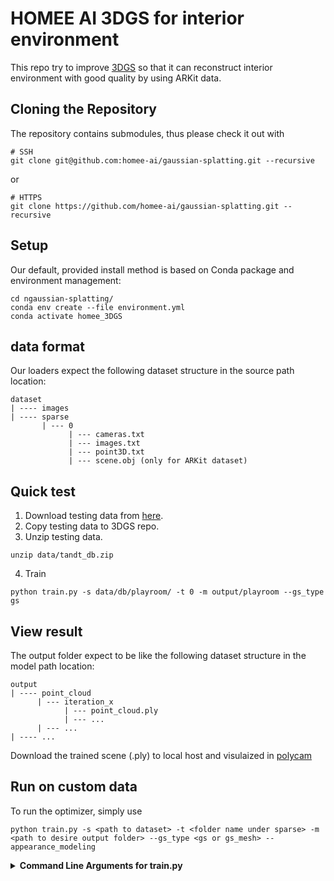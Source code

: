 # HOMEE AI 3DGS for interior environment
This repo try to improve [3DGS](https://repo-sam.inria.fr/fungraph/3d-gaussian-splatting/) so that it can reconstruct interior environment with good quality by using ARKit data.

## Cloning the Repository

The repository contains submodules, thus please check it out with 
```shell
# SSH
git clone git@github.com:homee-ai/gaussian-splatting.git --recursive
```
or
```shell
# HTTPS
git clone https://github.com/homee-ai/gaussian-splatting.git --recursive
```

## Setup
Our default, provided install method is based on Conda package and environment management:
```shell
cd ngaussian-splatting/
conda env create --file environment.yml
conda activate homee_3DGS
```

## data format
Our loaders expect the following dataset structure in the source path location:
```shell
dataset
| ---- images
| ---- sparse
       | --- 0
             | --- cameras.txt
             | --- images.txt
             | --- point3D.txt
             | --- scene.obj (only for ARKit dataset)
```

## Quick test
1. Download testing data from [here](https://repo-sam.inria.fr/fungraph/3d-gaussian-splatting/).
2. Copy testing data to 3DGS repo. 
3. Unzip testing data. 
```shell
unzip data/tandt_db.zip 
```
4. Train
```shell
python train.py -s data/db/playroom/ -t 0 -m output/playroom --gs_type gs
```

## View result
The output folder expect to be like the following dataset structure in the model path location:
```shell
output
| ---- point_cloud 
      | --- iteration_x
            | --- point_cloud.ply
            | --- ...
      | --- ...
| ---- ...
```
Download the trained scene (.ply) to local host and visulaized in [polycam](https://poly.cam/tools/gaussian-splatting)

## Run on custom data

To run the optimizer, simply use

```shell
python train.py -s <path to dataset> -t <folder name under sparse> -m <path to desire output folder> --gs_type <gs or gs_mesh> --appearance_modeling
```

<details>
<summary><span style="font-weight: bold;">Command Line Arguments for train.py</span></summary>

  #### --source_path / -s
  Path to the source directory containing a COLMAP or Synthetic NeRF data set.
  #### --model_path / -m 
  Path where the trained model should be stored (```output/<random>``` by default).
  #### --images / -i
  Alternative subdirectory for COLMAP images (```images``` by default).
  #### --gs_type
  We have two gs type, gs and gs_mesh, use gs_mesh if we have scene.obj file.
  #### --appearance_modeling
  Enable appearance modeling or not.
</details>
<br>
